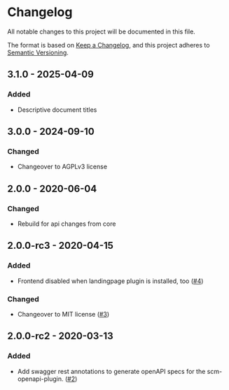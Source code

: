 # Changelog
All notable changes to this project will be documented in this file.

The format is based on [Keep a Changelog](https://keepachangelog.com/en/1.0.0/),
and this project adheres to [Semantic Versioning](https://semver.org/spec/v2.0.0.html).

## 3.1.0 - 2025-04-09
### Added
- Descriptive document titles

## 3.0.0 - 2024-09-10
### Changed
- Changeover to AGPLv3 license

## 2.0.0 - 2020-06-04
### Changed
- Rebuild for api changes from core

## 2.0.0-rc3 - 2020-04-15
### Added
- Frontend disabled when landingpage plugin is installed, too ([#4](https://github.com/scm-manager/scm-activity-plugin/pull/4))

### Changed
- Changeover to MIT license ([#3](https://github.com/scm-manager/scm-activity-plugin/pull/3))

## 2.0.0-rc2 - 2020-03-13
### Added
- Add swagger rest annotations to generate openAPI specs for the scm-openapi-plugin. ([#2](https://github.com/scm-manager/scm-activity-plugin/pull/2))

